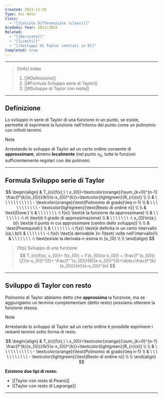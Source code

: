 ```yaml
---
Created: 2023-12-29
Type: Uni Note
Class:
  - "[[Calcolo Differenziale (class)]]"
Academic Year: 2023/2024
Related:
  - "[[Derivate]]"
  - "[[Limiti]]"
  - "[[Sviluppi di Taylor centrati in 0]]"
Completed: true
---
```

---

>[!info] Index
>1. [[#Definizione]]
>2. [[#Formula Sviluppo serie di Taylor]]
>3. [[#Sviluppo di Taylor con resto]]

---
## Definizione

Lo sviluppo in serie di Taylor di una funzione in un punto, se esiste, permette di esprimere la funzione nell'intorno del punto come un polinomio con infiniti termini. 

>[!note]
>Arrestando lo sviluppo di Taylor ad un certo ordine consente di **approssimare**, almeno **localmente** (nel punto $x_{0}$, tutte le funzioni sufficientemente regolari con dei polinomi.

---
## Formula Sviluppo serie di Taylor

$$
\begin{align}
& T_{n}(f(x),\ \ x_{0})=\textcolor{orange}{\sum_{k=0}^{n-1} \frac{f^{k}(x_{0})}{k!}(x-x_{0})^{k}}+\textcolor{lightgreen}{R_{n}(x)} \\ \\
& \ \ \ \ \ \ \ \ \ \ \ - \textcolor{orange}{\text{Polinomio di grado}\leq n-1} \\ 
& \ \ \ \ \ \ \ \ \ \ \ - \textcolor{lightgreen}{\text{Resto di ordine n}} \\ \\
& \text{Dove:} \\
& \ \ \ \ \ \ \ -\ f(x)\ \text{è la funzione da approssimare} \\
& \ \ \ \ \ \ \ -\ n\ \text{è il grado di approssimazione} \\
& \ \ \ \ \ \ \ -\ x_{0}\in(a,\ b)\ \text{è il punto in cui approssimare (centro dello sviluppo)} \\ \\
& \text{Prerequisiti:} \\
& \ \ \ \ \ \ \ -\ f(x)\ \text{è definita in un certo intervallo }(a,\ b)\\
& \ \ \ \ \ \ \ -\ f(x)\ \text{è derivabile }n-1\text{ volte nell'intervallo}\\
& \ \ \ \ \ \ \ -\ \text{esiste la derivata n-esima in }x_{0} \\ \\
\end{align}
$$

>[!tip] Sviluppo di una funzione
>$$
>T_{n}(f(x), x_{0})= f(x_{0}) + f'(x_{0})(x-x_{0}) + \frac{f''(x_{0})}{2}(x-x_{0})^{2}+ \frac{f'''(x_{0})}{6}(x-x_{0})^{3}+\dots+\frac{f^{k}(x_{0})}{n!}(x-x_{0})^{n}
>$$

---
## Sviluppo di Taylor con resto

Polinomio di Taylor abbiamo detto che **approssima** la funzione, ma se aggiungiamo un termine complementare (detto resto) possiamo ottenere la funzione stessa.

>[!note]
>Arrestando lo sviluppo di Taylor ad un certo ordine è possibile esprimere i restanti termini sotto forma di resto.

$$
\begin{align}
& T_{n}(f(x),\ \ x_{0})=\textcolor{orange}{\sum_{k=0}^{n-1} \frac{f^{k}(x_{0})}{k!}(x-x_{0})^{k}}+\textcolor{lightgreen}{R_{n}(x)} \\ \\
& \ \ \ \ \ \ \ \ \ \ \ - \textcolor{orange}{\text{Polinomio di grado}\leq n-1} \\ 
& \ \ \ \ \ \ \ \ \ \ \ - \textcolor{lightgreen}{\text{Resto di ordine n}} \\ \\
\end{align}
$$

**Esistono due tipi di resto:**
- [[Taylor con resto di Peano]]
- [[Taylor con resto di Lagrange]]

---
